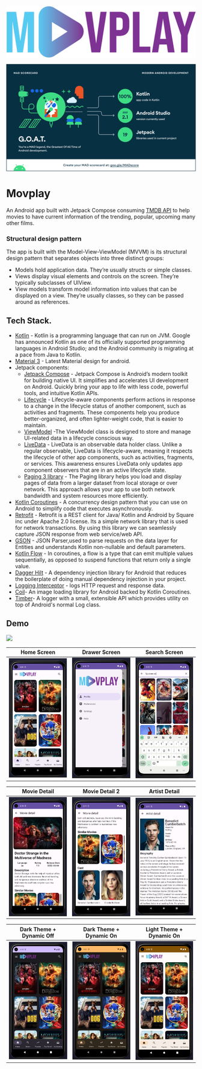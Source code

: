 <p align="center"><img src="screenshot/movColored.png" alt="Movplay"</p>
<p align="center"><img src="screenshot/summary.png" alt="Movplay"></p>


# Movplay
An Android app built with Jetpack Compose consuming [TMDB API](https://www.themoviedb.org/documentation/api) to help movies to have current information of the trending, popular, upcoming many other films.


### Structural design pattern
The app is built with the Model-View-ViewModel (MVVM) is its structural design pattern that separates objects into three distinct groups:
- Models hold application data. They’re usually structs or simple classes.
- Views display visual elements and controls on the screen. They’re typically subclasses of UIView.
- View models transform model information into values that can be displayed on a view. They’re usually classes, so they can be passed around as references.


## Tech Stack.
- [Kotlin](https://developer.android.com/kotlin) - Kotlin is a programming language that can run on JVM. Google has announced Kotlin as one of its officially supported programming languages in Android Studio; and the Android community is migrating at a pace from Java to Kotlin.
- [Material 3]([https://developer.android.com/kotlin](https://m3.material.io/foundations/accessible-design/overview)) - Latest Material design for android.
- Jetpack components:
    - [Jetpack Compose](https://developer.android.com/jetpack/compose) - Jetpack Compose is Android’s modern toolkit for building native UI. It simplifies and accelerates UI development on Android. Quickly bring your app to life with less code, powerful tools, and intuitive Kotlin APIs.
    - [Lifecycle](https://developer.android.com/topic/libraries/architecture/lifecycle) - Lifecycle-aware components perform actions in response to a change in the lifecycle status of another component, such as activities and fragments. These components help you produce better-organized, and often lighter-weight code, that is easier to maintain.
    - [ViewModel](https://developer.android.com/topic/libraries/architecture/viewmodel) -The ViewModel class is designed to store and manage UI-related data in a lifecycle conscious way.
    - [LiveData](https://developer.android.com/topic/libraries/architecture/livedata) - LiveData is an observable data holder class. Unlike a regular observable, LiveData is lifecycle-aware, meaning it respects the lifecycle of other app components, such as activities, fragments, or services. This awareness ensures LiveData only updates app component observers that are in an active lifecycle state.
    - [Paging 3 library](https://developer.android.com/topic/libraries/architecture/paging/v3-overview) - The Paging library helps you load and display pages of data from a larger dataset from local storage or over network. This approach allows your app to use both network bandwidth and system resources more efficiently.
- [Kotlin Coroutines](https://developer.android.com/kotlin/coroutines) - A concurrency design pattern that you can use on Android to simplify code that executes asynchronously.
- [Retrofit](https://square.github.io/retrofit) -  Retrofit is a REST client for Java/ Kotlin and Android by Square inc under Apache 2.0 license. Its a simple network library that is used for network transactions. By using this library we can seamlessly capture JSON response from web service/web API.
- [GSON](https://github.com/square/gson) - JSON Parser,used to parse requests on the data layer for Entities and understands Kotlin non-nullable and default parameters.
- [Kotlin Flow](https://developer.android.com/kotlin/flow) - In coroutines, a flow is a type that can emit multiple values sequentially, as opposed to suspend functions that return only a single value.
- [Dagger Hilt](https://developer.android.com/training/dependency-injection/hilt-android) - A dependency injection library for Android that reduces the boilerplate of doing manual dependency injection in your project.
- [Logging Interceptor](https://github.com/square/okhttp/blob/master/okhttp-logging-interceptor/README.md) -  logs HTTP request and response data.
- [Coil](https://coil-kt.github.io/coil/compose/)- An image loading library for Android backed by Kotlin Coroutines.
- [Timber](https://github.com/JakeWharton/timber)- A logger with a small, extensible API which provides utility on top of Android's normal Log class.


## Demo
<img src="screenshot/movgifcom.gif" width="250"/>

|              Home Screen             |               Drawer Screen               |               Search Screen               |
| :----------------------------------: | :---------------------------------------: | :---------------------------------------: |
|    ![](screenshot/homeScreen.png)    |     ![](screenshot/drawerScreen.png)      |      ![](screenshot/searchScreen.png)     |

|             Movie Detail             |               Movie Detail 2              |               Artist Detail               |
| :----------------------------------: | :---------------------------------------: | :---------------------------------------: |
|   ![](screenshot/movieDetail.png)    |     ![](screenshot/moviedetail2.png)      |      ![](screenshot/artistDetail.png)     |

|       Dark Theme + Dynamic Off       |          Dark Theme + Dynamic On          |          Light Theme + Dynamic On         |
| :----------------------------------: | :---------------------------------------: | :---------------------------------------: |
|  ![](screenshot/dynamicOffDark.png)  |     ![](screenshot/dynamicOnDark.png)     |    ![](screenshot/dynamicOnLight.png)     |


